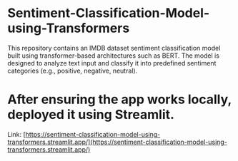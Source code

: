 # Sentiment-Classification-Model-using-Transformers
This repository contains an IMDB dataset sentiment classification model built using transformer-based architectures such as BERT. The model is designed to analyze text input and classify it into predefined sentiment categories (e.g., positive, negative, neutral).

# After ensuring the app works locally, deployed it using Streamlit.
Link: [https://sentiment-classification-model-using-transformers.streamlit.app/](https://sentiment-classification-model-using-transformers.streamlit.app/)
